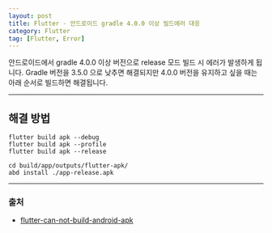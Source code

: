 ```yaml
---
layout: post
title: Flutter - 안드로이드 gradle 4.0.0 이상 빌드에러 대응
category: Flutter
tag: [Flutter, Error]
---
```


안드로이드에서 gradle 4.0.0 이상 버전으로 release 모드 빌드 시 에러가 발생하게 됩니다. Gradle 버전을 3.5.0 으로 낮추면 해결되지만 4.0.0 버전을 유지하고 싶을 때는 아래 순서로 빌드하면 해결됩니다.

***

## 해결 방법
```
flutter build apk --debug
flutter build apk --profile
flutter build apk --release

cd build/app/outputs/flutter-apk/
abd install ./app-release.apk
```

***
### 출처
- [flutter-can-not-build-android-apk](https://stackoverflow.com/questions/62394034/flutter-can-not-build-android-apk)